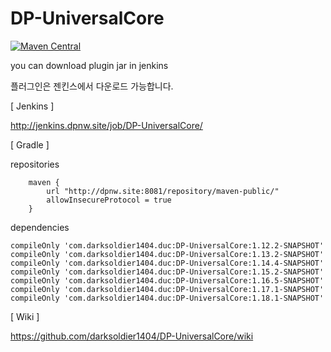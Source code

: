 # DP-UniversalCore
[![Maven Central](https://img.shields.io/maven-central/v/com.darksoldier1404/DP-UniversalCore.svg?label=Maven%20Central)](https://search.maven.org/search?q=g:%22com.darksoldier1404.duc%22%20AND%20a:%22DP-UniversalCore%22)

you can download plugin jar in jenkins

플러그인은 젠킨스에서 다운로드 가능합니다.

[ Jenkins ]

http://jenkins.dpnw.site/job/DP-UniversalCore/

[ Gradle ]

repositories
```
    maven {
        url "http://dpnw.site:8081/repository/maven-public/"
        allowInsecureProtocol = true
    }
```
dependencies
```
compileOnly 'com.darksoldier1404.duc:DP-UniversalCore:1.12.2-SNAPSHOT'
compileOnly 'com.darksoldier1404.duc:DP-UniversalCore:1.13.2-SNAPSHOT'
compileOnly 'com.darksoldier1404.duc:DP-UniversalCore:1.14.4-SNAPSHOT'
compileOnly 'com.darksoldier1404.duc:DP-UniversalCore:1.15.2-SNAPSHOT'
compileOnly 'com.darksoldier1404.duc:DP-UniversalCore:1.16.5-SNAPSHOT'
compileOnly 'com.darksoldier1404.duc:DP-UniversalCore:1.17.1-SNAPSHOT'
compileOnly 'com.darksoldier1404.duc:DP-UniversalCore:1.18.1-SNAPSHOT'
```

[ Wiki ]

https://github.com/darksoldier1404/DP-UniversalCore/wiki
